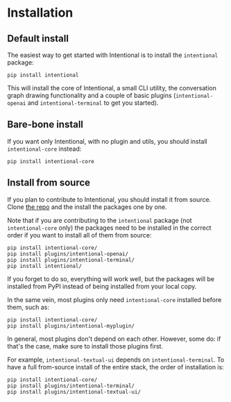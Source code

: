 
# Installation

## Default install

The easiest way to get started with Intentional is to install the `intentional` package:

```
pip install intentional
```

This will install the core of Intentional, a small CLI utility, the conversation graph drawing functionality and a couple of basic plugins (`intentional-openai` and `intentional-terminal` to get you started).

## Bare-bone install

If you want only Intentional, with no plugin and utils, you should install `intentional-core` instead:

```
pip install intentional-core
```

## Install from source

If you plan to contribute to Intentional, you should install it from source. Clone [the repo](https://github.com/intentional-ai/intentional/) and the install the packages one by one.

Note that if you are contributing to the `intentional` package (not `intentional-core` only) the packages need to be installed in the correct order if you want to install all of them from source:

```
pip install intentional-core/
pip install plugins/intentional-openai/
pip install plugins/intentional-terminal/
pip install intentional/
```

If you forget to do so, everything will work well, but the packages will be installed from PyPI instead of being installed from your local copy.

In the same vein, most plugins only need `intentional-core` installed before them, such as:

```
pip install intentional-core/
pip install plugins/intentional-myplugin/
```

In general, most plugins don't depend on each other. However, some do: if that's the case, make sure to install those plugins first.

For example, `intentional-textual-ui` depends on `intentional-terminal`. To have a full from-source install of the entire stack, the order of installation is:

```
pip install intentional-core/
pip install plugins/intentional-terminal/
pip install plugins/intentional-textual-ui/
```
